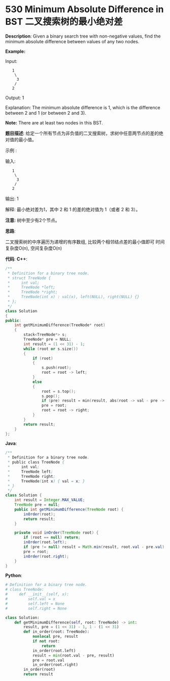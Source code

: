# 530 Minimum Absolute Difference in BST 二叉搜索树的最小绝对差

__Description__:
Given a binary search tree with non-negative values, find the minimum absolute difference between values of any two nodes.

__Example:__

Input:

```text
   1
    \
     3
    /
   2
```

Output:
1

Explanation:
The minimum absolute difference is 1, which is the difference between 2 and 1 (or between 2 and 3).

__Note:__
There are at least two nodes in this BST.

__题目描述__:
给定一个所有节点为非负值的二叉搜索树，求树中任意两节点的差的绝对值的最小值。

示例 :

输入:

```text
   1
    \
     3
    /
   2
```

输出:
1

解释:
最小绝对差为1，其中 2 和 1 的差的绝对值为 1（或者 2 和 3）。

__注意:__
树中至少有2个节点。

__思路__:

二叉搜索树的中序遍历为递增的有序数组, 比较两个相邻结点差的最小值即可
时间复杂度O(n), 空间复杂度O(n)

__代码__:
__C++__:

```C++
/**
 * Definition for a binary tree node.
 * struct TreeNode {
 *     int val;
 *     TreeNode *left;
 *     TreeNode *right;
 *     TreeNode(int x) : val(x), left(NULL), right(NULL) {}
 * };
 */
class Solution 
{
public:
    int getMinimumDifference(TreeNode* root) 
    {
        stack<TreeNode*> s;
        TreeNode* pre = NULL;
        int result = (1 << 31) - 1;
        while (root or s.size()) 
        {
            if (root) 
            {
                s.push(root);
                root = root -> left;
            } 
            else 
            {
                root = s.top();
                s.pop();
                if (pre) result = min(result, abs(root -> val - pre -> val));
                pre = root;
                root = root -> right;
            }
        }
        return result;
    }
};
```

__Java__:

```Java
/**
 * Definition for a binary tree node.
 * public class TreeNode {
 *     int val;
 *     TreeNode left;
 *     TreeNode right;
 *     TreeNode(int x) { val = x; }
 * }
 */
class Solution {
    int result = Integer.MAX_VALUE;
    TreeNode pre = null;
    public int getMinimumDifference(TreeNode root) {
        inOrder(root);
        return result;
    }

    private void inOrder(TreeNode root) {
        if (root == null) return;
        inOrder(root.left);
        if (pre != null) result = Math.min(result, root.val - pre.val);
        pre = root;
        inOrder(root.right);
    }
}
```

__Python__:

```Python
# Definition for a binary tree node.
# class TreeNode:
#     def __init__(self, x):
#         self.val = x
#         self.left = None
#         self.right = None

class Solution:
    def getMinimumDifference(self, root: TreeNode) -> int:
        result, pre = (1 << 31) - 1, 1 - (1 << 31)
        def in_order(root: TreeNode):
            nonlocal pre, result
            if not root:
                return
            in_order(root.left)
            result = min(root.val - pre, result)
            pre = root.val
            in_order(root.right)
        in_order(root)
        return result
```

